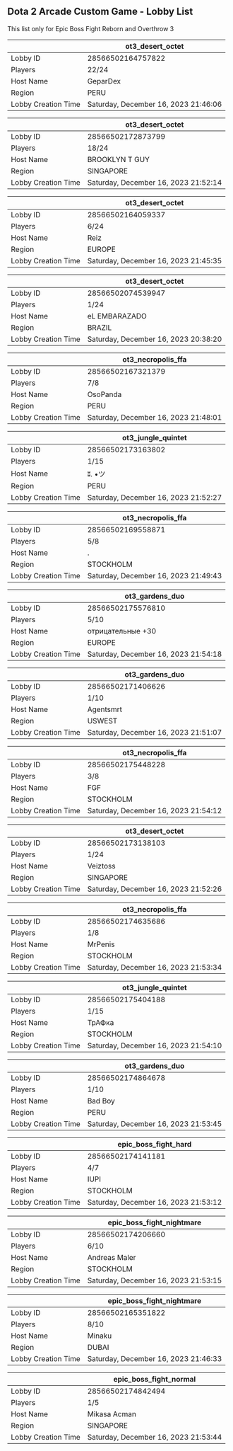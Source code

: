 ## Dota 2 Arcade Custom Game - Lobby List

This list only for Epic Boss Fight Reborn and Overthrow 3

|  | ot3_desert_octet |
| ------ | ------ |
| Lobby ID | 28566502164757822 |
| Players | 22/24 |
| Host Name | GeparDex | Gamdom.com |
| Region | PERU |
| Lobby Creation Time | Saturday, December 16, 2023 21:46:06 |


|  | ot3_desert_octet |
| ------ | ------ |
| Lobby ID | 28566502172873799 |
| Players | 18/24 |
| Host Name | BROOKLYN T GUY |
| Region | SINGAPORE |
| Lobby Creation Time | Saturday, December 16, 2023 21:52:14 |


|  | ot3_desert_octet |
| ------ | ------ |
| Lobby ID | 28566502164059337 |
| Players | 6/24 |
| Host Name | Reiz |
| Region | EUROPE |
| Lobby Creation Time | Saturday, December 16, 2023 21:45:35 |


|  | ot3_desert_octet |
| ------ | ------ |
| Lobby ID | 28566502074539947 |
| Players | 1/24 |
| Host Name | eL EMBARAZADO |
| Region | BRAZIL |
| Lobby Creation Time | Saturday, December 16, 2023 20:38:20 |


|  | ot3_necropolis_ffa |
| ------ | ------ |
| Lobby ID | 28566502167321379 |
| Players | 7/8 |
| Host Name | OsoPanda |
| Region | PERU |
| Lobby Creation Time | Saturday, December 16, 2023 21:48:01 |


|  | ot3_jungle_quintet |
| ------ | ------ |
| Lobby ID | 28566502173163802 |
| Players | 1/15 |
| Host Name | ʬ. •ツ |
| Region | PERU |
| Lobby Creation Time | Saturday, December 16, 2023 21:52:27 |


|  | ot3_necropolis_ffa |
| ------ | ------ |
| Lobby ID | 28566502169558871 |
| Players | 5/8 |
| Host Name | . |
| Region | STOCKHOLM |
| Lobby Creation Time | Saturday, December 16, 2023 21:49:43 |


|  | ot3_gardens_duo |
| ------ | ------ |
| Lobby ID | 28566502175576810 |
| Players | 5/10 |
| Host Name | отрицательные +30 |
| Region | EUROPE |
| Lobby Creation Time | Saturday, December 16, 2023 21:54:18 |


|  | ot3_gardens_duo |
| ------ | ------ |
| Lobby ID | 28566502171406626 |
| Players | 1/10 |
| Host Name | Agentsmrt |
| Region | USWEST |
| Lobby Creation Time | Saturday, December 16, 2023 21:51:07 |


|  | ot3_necropolis_ffa |
| ------ | ------ |
| Lobby ID | 28566502175448228 |
| Players | 3/8 |
| Host Name | FGF |
| Region | STOCKHOLM |
| Lobby Creation Time | Saturday, December 16, 2023 21:54:12 |


|  | ot3_desert_octet |
| ------ | ------ |
| Lobby ID | 28566502173138103 |
| Players | 1/24 |
| Host Name | Veiztoss |
| Region | SINGAPORE |
| Lobby Creation Time | Saturday, December 16, 2023 21:52:26 |


|  | ot3_necropolis_ffa |
| ------ | ------ |
| Lobby ID | 28566502174635686 |
| Players | 1/8 |
| Host Name | MrPenis |
| Region | STOCKHOLM |
| Lobby Creation Time | Saturday, December 16, 2023 21:53:34 |


|  | ot3_jungle_quintet |
| ------ | ------ |
| Lobby ID | 28566502175404188 |
| Players | 1/15 |
| Host Name | ТрАФка |
| Region | STOCKHOLM |
| Lobby Creation Time | Saturday, December 16, 2023 21:54:10 |


|  | ot3_gardens_duo |
| ------ | ------ |
| Lobby ID | 28566502174864678 |
| Players | 1/10 |
| Host Name | Bad Boy |
| Region | PERU |
| Lobby Creation Time | Saturday, December 16, 2023 21:53:45 |


|  | epic_boss_fight_hard |
| ------ | ------ |
| Lobby ID | 28566502174141181 |
| Players | 4/7 |
| Host Name | IUPI |
| Region | STOCKHOLM |
| Lobby Creation Time | Saturday, December 16, 2023 21:53:12 |


|  | epic_boss_fight_nightmare |
| ------ | ------ |
| Lobby ID | 28566502174206660 |
| Players | 6/10 |
| Host Name | Andreas Maler |
| Region | STOCKHOLM |
| Lobby Creation Time | Saturday, December 16, 2023 21:53:15 |


|  | epic_boss_fight_nightmare |
| ------ | ------ |
| Lobby ID | 28566502165351822 |
| Players | 8/10 |
| Host Name | Minaku |
| Region | DUBAI |
| Lobby Creation Time | Saturday, December 16, 2023 21:46:33 |


|  | epic_boss_fight_normal |
| ------ | ------ |
| Lobby ID | 28566502174842494 |
| Players | 1/5 |
| Host Name | Mikasa Acman |
| Region | SINGAPORE |
| Lobby Creation Time | Saturday, December 16, 2023 21:53:44 |


